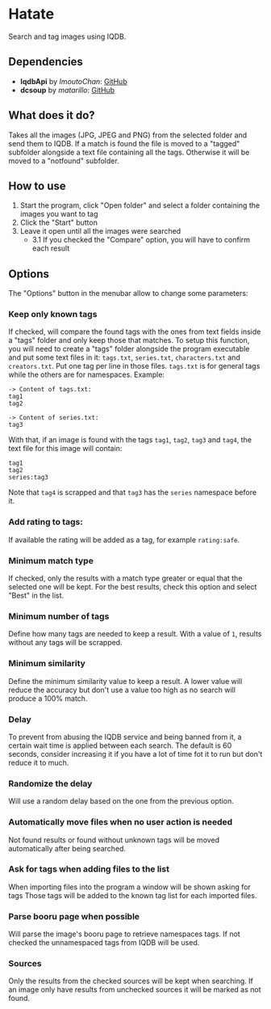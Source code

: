 # Hatate
Search and tag images using IQDB.

## Dependencies
* **IqdbApi** by _ImoutoChan_:
[GitHub](https://github.com/ImoutoChan/IqdbApi)
* **dcsoup** by _matarillo_:
[GitHub](https://github.com/matarillo/dcsoup)

## What does it do?

Takes all the images (JPG, JPEG and PNG) from the selected folder and send them to IQDB.
If a match is found the file is moved to a "tagged" subfolder alongside a text file containing all the tags.
Otherwise it will be moved to a "notfound" subfolder.

## How to use

1. Start the program, click "Open folder" and select a folder containing the images you want to tag
2. Click the "Start" button
3. Leave it open until all the images were searched
	* 3.1 If you checked the "Compare" option, you will have to confirm each result

## Options

The "Options" button in the menubar allow to change some parameters:

### Keep only known tags

If checked, will compare the found tags with the ones from text fields inside a "tags" folder and only keep those that matches.
To setup this function, you will need to create a "tags" folder alongside the program executable and put some text files in it: `tags.txt`, `series.txt`, `characters.txt` and `creators.txt`.
Put one tag per line in those files. `tags.txt` is for general tags while the others are for namespaces.
Example:
```
-> Content of tags.txt:
tag1
tag2

-> Content of series.txt:
tag3
```
With that, if an image is found with the tags `tag1`, `tag2`, `tag3` and `tag4`, the text file for this image will contain:
```
tag1
tag2
series:tag3
```
Note that `tag4` is scrapped and that `tag3` has the `series` namespace before it.

### Add rating to tags:

If available the rating will be added as a tag, for example `rating:safe`.

### Minimum match type

If checked, only the results with a match type greater or equal that the selected one will be kept.
For the best results, check this option and select "Best" in the list.

### Minimum number of tags

Define how many tags are needed to keep a result. With a value of `1`, results without any tags will be scrapped.

### Minimum similarity

Define the minimum similarity value to keep a result. A lower value will reduce the accuracy but don't use a value too high as no search will produce a 100% match.

### Delay

To prevent from abusing the IQDB service and being banned from it, a certain wait time is applied between each search.
The default is 60 seconds, consider increasing it if you have a lot of time fot it to run but don't reduce it to much.

### Randomize the delay

Will use a random delay based on the one from the previous option.

### Automatically move files when no user action is needed

Not found results or found without unknown tags will be moved automatically after being searched.

### Ask for tags when adding files to the list

When importing files into the program a window will be shown asking for tags
Those tags will be added to the known tag list for each imported files.

### Parse booru page when possible

Will parse the image's booru page to retrieve namespaces tags.
If not checked the unnamespaced tags from IQDB will be used.

### Sources

Only the results from the checked sources will be kept when searching.
If an image only have results from unchecked sources it will be marked as not found.
